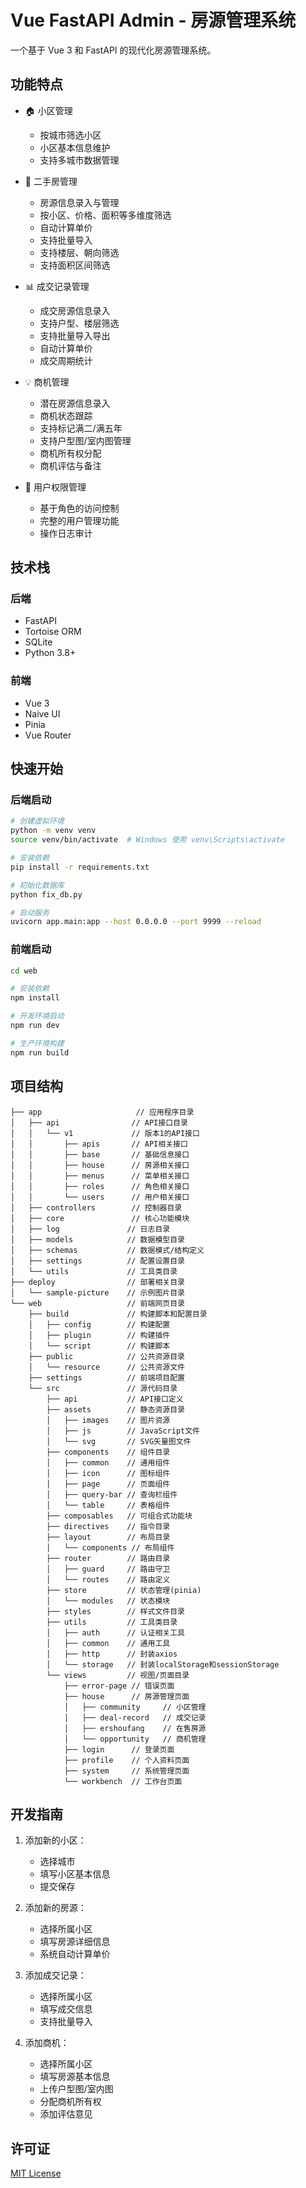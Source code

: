 # Vue FastAPI Admin - 房源管理系统

一个基于 Vue 3 和 FastAPI 的现代化房源管理系统。

## 功能特点

- 🏠 小区管理
  - 按城市筛选小区
  - 小区基本信息维护
  - 支持多城市数据管理

- 🏢 二手房管理
  - 房源信息录入与管理
  - 按小区、价格、面积等多维度筛选
  - 自动计算单价
  - 支持批量导入
  - 支持楼层、朝向筛选
  - 支持面积区间筛选

- 📊 成交记录管理
  - 成交房源信息录入
  - 支持户型、楼层筛选
  - 支持批量导入导出
  - 自动计算单价
  - 成交周期统计

- 💡 商机管理
  - 潜在房源信息录入
  - 商机状态跟踪
  - 支持标记满二/满五年
  - 支持户型图/室内图管理
  - 商机所有权分配
  - 商机评估与备注

- 👥 用户权限管理
  - 基于角色的访问控制
  - 完整的用户管理功能
  - 操作日志审计

## 技术栈

### 后端
- FastAPI
- Tortoise ORM
- SQLite
- Python 3.8+

### 前端
- Vue 3
- Naive UI
- Pinia
- Vue Router

## 快速开始

### 后端启动

```bash
# 创建虚拟环境
python -m venv venv
source venv/bin/activate  # Windows 使用 venv\Scripts\activate

# 安装依赖
pip install -r requirements.txt

# 初始化数据库
python fix_db.py

# 启动服务
uvicorn app.main:app --host 0.0.0.0 --port 9999 --reload
```

### 前端启动

```bash
cd web

# 安装依赖
npm install

# 开发环境启动
npm run dev

# 生产环境构建
npm run build
```

## 项目结构

```
├── app                     // 应用程序目录
│   ├── api                // API接口目录
│   │   └── v1             // 版本1的API接口
│   │       ├── apis       // API相关接口
│   │       ├── base       // 基础信息接口
│   │       ├── house      // 房源相关接口
│   │       ├── menus      // 菜单相关接口
│   │       ├── roles      // 角色相关接口
│   │       └── users      // 用户相关接口
│   ├── controllers        // 控制器目录
│   ├── core               // 核心功能模块
│   ├── log               // 日志目录
│   ├── models            // 数据模型目录
│   ├── schemas           // 数据模式/结构定义
│   ├── settings          // 配置设置目录
│   └── utils             // 工具类目录
├── deploy                // 部署相关目录
│   └── sample-picture    // 示例图片目录
└── web                   // 前端网页目录
    ├── build             // 构建脚本和配置目录
    │   ├── config        // 构建配置
    │   ├── plugin        // 构建插件
    │   └── script        // 构建脚本
    ├── public            // 公共资源目录
    │   └── resource      // 公共资源文件
    ├── settings          // 前端项目配置
    └── src               // 源代码目录
        ├── api           // API接口定义
        ├── assets        // 静态资源目录
        │   ├── images    // 图片资源
        │   ├── js        // JavaScript文件
        │   └── svg       // SVG矢量图文件
        ├── components    // 组件目录
        │   ├── common    // 通用组件
        │   ├── icon      // 图标组件
        │   ├── page      // 页面组件
        │   ├── query-bar // 查询栏组件
        │   └── table     // 表格组件
        ├── composables   // 可组合式功能块
        ├── directives    // 指令目录
        ├── layout        // 布局目录
        │   └── components // 布局组件
        ├── router        // 路由目录
        │   ├── guard     // 路由守卫
        │   └── routes    // 路由定义
        ├── store         // 状态管理(pinia)
        │   └── modules   // 状态模块
        ├── styles        // 样式文件目录
        ├── utils         // 工具类目录
        │   ├── auth      // 认证相关工具
        │   ├── common    // 通用工具
        │   ├── http      // 封装axios
        │   └── storage   // 封装localStorage和sessionStorage
        └── views         // 视图/页面目录
            ├── error-page // 错误页面
            ├── house      // 房源管理页面
            │   ├── community     // 小区管理
            │   ├── deal-record   // 成交记录
            │   ├── ershoufang    // 在售房源
            │   └── opportunity   // 商机管理
            ├── login      // 登录页面
            ├── profile    // 个人资料页面
            ├── system     // 系统管理页面
            └── workbench  // 工作台页面
```

## 开发指南

1. 添加新的小区：
   - 选择城市
   - 填写小区基本信息
   - 提交保存

2. 添加新的房源：
   - 选择所属小区
   - 填写房源详细信息
   - 系统自动计算单价

3. 添加成交记录：
   - 选择所属小区
   - 填写成交信息
   - 支持批量导入

4. 添加商机：
   - 选择所属小区
   - 填写房源基本信息
   - 上传户型图/室内图
   - 分配商机所有权
   - 添加评估意见

## 许可证

[MIT License](LICENSE)
